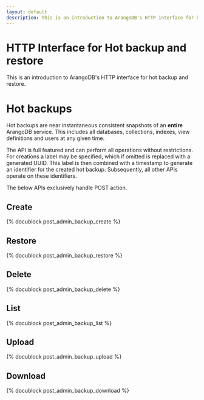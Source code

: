 ```yaml
---
layout: default
description: This is an introduction to ArangoDB's HTTP interface for hot backup and restore
---
```

HTTP Interface for Hot backup and restore
=========================================

This is an introduction to ArangoDB's HTTP interface for hot backup
and restore.

Hot backups
===========

Hot backups are near instantaneous consistent snapshots of an
**entire** ArangoDB service. This includes all databases, collections,
indexes, view definitions and users at any given time. 

The API is full featured and can perform all operations without
restrictions. For creations a label may be specified, which if omitted
is replaced with a generated UUID. This label is then combined with a
timestamp to generate an identifier for the created hot
backup. Subsequently, all other APIs operate on these identifiers.

The below APIs exclusively handle POST action.

Create
------

{% docublock post_admin_backup_create %}

Restore
-------

{% docublock post_admin_backup_restore %}

Delete
------

{% docublock post_admin_backup_delete %}

List
----

{% docublock post_admin_backup_list %}

Upload
------

{% docublock post_admin_backup_upload %}

Download
--------

{% docublock post_admin_backup_download %}


